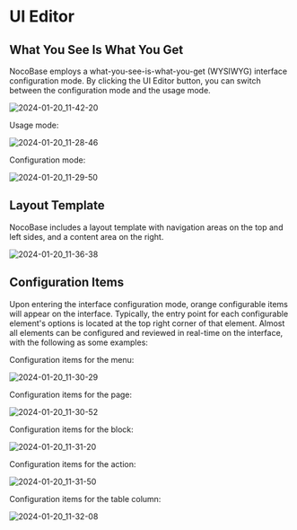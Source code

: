 # UI Editor

## What You See Is What You Get

NocoBase employs a what-you-see-is-what-you-get (WYSIWYG) interface configuration mode. By clicking the UI Editor button, you can switch between the configuration mode and the usage mode.

![2024-01-20_11-42-20](https://static-docs.nocobase.com/2024-01-20_11-42-20.jpg)

Usage mode:

![2024-01-20_11-28-46](https://static-docs.nocobase.com/2024-01-20_11-28-46.jpg)

Configuration mode:

![2024-01-20_11-29-50](https://static-docs.nocobase.com/2024-01-20_11-29-50.jpg)

## Layout Template

NocoBase includes a layout template with navigation areas on the top and left sides, and a content area on the right.

![2024-01-20_11-36-38](https://static-docs.nocobase.com/2024-01-20_11-36-38.jpg)

## Configuration Items

Upon entering the interface configuration mode, orange configurable items will appear on the interface. Typically, the entry point for each configurable element's options is located at the top right corner of that element. Almost all elements can be configured and reviewed in real-time on the interface, with the following as some examples:

Configuration items for the menu:

![2024-01-20_11-30-29](https://static-docs.nocobase.com/2024-01-20_11-30-29.jpg)

Configuration items for the page:

![2024-01-20_11-30-52](https://static-docs.nocobase.com/2024-01-20_11-30-52.jpg)

Configuration items for the block:

![2024-01-20_11-31-20](https://static-docs.nocobase.com/2024-01-20_11-31-20.jpg)

Configuration items for the action:

![2024-01-20_11-31-50](https://static-docs.nocobase.com/2024-01-20_11-31-50.jpg)

Configuration items for the table column:

![2024-01-20_11-32-08](https://static-docs.nocobase.com/2024-01-20_11-32-08.jpg)